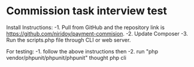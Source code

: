 # Commission task interview test

Install Instructions: 
-1. Pull from GitHub and the repository link is https://github.com/niridoy/payment-commision.
-2. Update Composer
-3. Run the scripts.php file through CLI or web server. 

For testing:
-1. follow the above instructions then
-2. run "php vendor/phpunit/phpunit/phpunit" thought php cli
